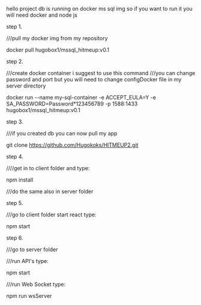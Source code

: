 hello project db is running on docker ms sql img 
so if you want to run it you will need docker and node js 



step 1. 

///pull my docker img from my repository

docker pull hugobox1/mssql_hitmeup:v0.1

step 2.

///create docker container i suggest to use this command
///you can change password and port but you will need to change configDocker file in my server directory 

docker run --name my-sql-container -e ACCEPT_EULA=Y -e SA_PASSWORD=Password*123456789 -p 1588:1433 hugobox1/mssql_hitmeup:v0.1


step 3.

///if you created db you can now pull my app 

git clone https://github.com/Hugokoks/HITMEUP2.git

step 4.

////get in to client folder and type:

npm install

///do the same also in server folder

step 5.

///go to client folder start react type:

npm start

step 6.

///go to server folder 

///run API's type:

npm start

///run Web Socket type:

npm run wsServer 



